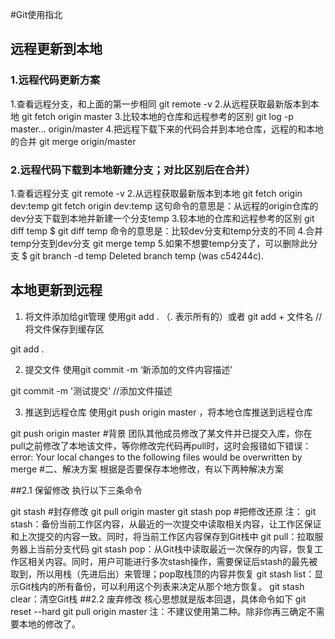 #Git使用指北
## 远程更新到本地
### 1.远程代码更新方案
1.查看远程分支，和上面的第一步相同
git remote -v
2.从远程获取最新版本到本地
git fetch origin master
3.比较本地的仓库和远程参考的区别
git log -p master… origin/master
4.把远程下载下来的代码合并到本地仓库，远程的和本地的合并
git merge origin/master
### 2.远程代码下载到本地新建分支；对比区别后在合并）
1.查看远程分支
git remote -v
2.从远程获取最新版本到本地
git fetch origin dev:temp
git fetch origin dev:temp 这句命令的意思是：从远程的origin仓库的dev分支下载到本地并新建一个分支temp
3.较本地的仓库和远程参考的区别
git diff temp
$ git diff temp
命令的意思是：比较dev分支和temp分支的不同
4.合并temp分支到dev分支
git merge temp
5.如果不想要temp分支了，可以删除此分支
$ git branch -d temp
Deleted branch temp (was c54244c).

## 本地更新到远程
1. 将文件添加给git管理
使用git add . （. 表示所有的）或者 git add + 文件名 // 将文件保存到缓存区

git add .

2. 提交文件
使用git commit -m ‘新添加的文件内容描述’

git commit -m '测试提交' //添加文件描述

3. 推送到远程仓库
使用git push origin master ，将本地仓库推送到远程仓库

git push origin master 
#背景
团队其他成员修改了某文件并已提交入库，你在pull之前修改了本地该文件，等你修改完代码再pull时，这时会报错如下错误：
error: Your local changes to the following files would be overwritten by merge
#二、解决方案
根据是否要保存本地修改，有以下两种解决方案

##2.1  保留修改
执行以下三条命令

git stash #封存修改
git pull origin master 
git stash pop #把修改还原
注：
git stash：备份当前工作区内容，从最近的一次提交中读取相关内容，让工作区保证和上次提交的内容一致。同时，将当前工作区内容保存到Git栈中
git pull：拉取服务器上当前分支代码
git stash pop：从Git栈中读取最近一次保存的内容，恢复工作区相关内容。同时，用户可能进行多次stash操作，需要保证后stash的最先被取到，所以用栈（先进后出）来管理；pop取栈顶的内容并恢复
git stash list：显示Git栈内的所有备份，可以利用这个列表来决定从那个地方恢复。
git stash clear：清空Git栈
##2.2 废弃修改
核心思想就是版本回退，具体命令如下
git reset --hard 
git pull origin master
注：不建议使用第二种。除非你再三确定不需要本地的修改了。